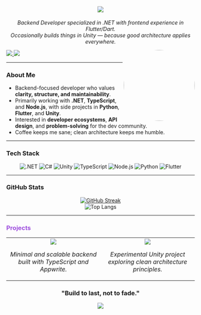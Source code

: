 <h1 align="center">
  <img src="https://capsule-render.vercel.app/api?type=waving&color=0:5A189A,100:9D4EDD&height=220&text=Abdullah%20Al-Bayati&fontSize=55&fontAlignY=40&desc=Backend%20Developer%20%7C%20Coffee%20Maniac%20☕&descAlignY=65&descSize=22&animation=fadeIn" />
</h1>

<p align="center">
  <i>Backend Developer specialized in .NET with frontend experience in Flutter/Dart.</i><br/>
  <i>Occasionally builds things in Unity — because good architecture applies everywhere.</i>
</p>

<img align="right" src="https://avatars.githubusercontent.com/Abdullah-Albayati" style="border-radius: 50%" width="190">

<p>
  <a href="https://www.linkedin.com/in/abdullah-al-bayati-65533a28b/" target="_blank">
    <img src="https://img.shields.io/badge/LinkedIn-5A189A?style=for-the-badge&logo=linkedin&logoColor=white"/>
  </a>
  <a href="https://www.instagram.com/8y.yi" target="_blank">
    <img src="https://img.shields.io/badge/Instagram-9D4EDD?style=for-the-badge&logo=instagram&logoColor=white"/>
  </a>
</p>

---

### About Me

- Backend-focused developer who values **clarity, structure, and maintainability**.  
- Primarily working with **.NET**, **TypeScript**, and **Node.js**, with side projects in **Python**, **Flutter**, and **Unity**.  
- Interested in **developer ecosystems**, **API design**, and **problem-solving** for the dev community.  
- Coffee keeps me sane; clean architecture keeps me humble.

---

### Tech Stack

<div align="center">

![.NET](https://img.shields.io/badge/.NET-5A189A?style=for-the-badge&logo=dotnet&logoColor=white)
![C#](https://img.shields.io/badge/C%23-7B2CBF?style=for-the-badge&logo=c-sharp&logoColor=white)
![Unity](https://img.shields.io/badge/Unity-6A0DAD?style=for-the-badge&logo=unity&logoColor=white)
![TypeScript](https://img.shields.io/badge/TypeScript-8E4AFF?style=for-the-badge&logo=typescript&logoColor=white)
![Node.js](https://img.shields.io/badge/Node.js-6A0DAD?style=for-the-badge&logo=node-dot-js&logoColor=white)
![Python](https://img.shields.io/badge/Python-9D4EDD?style=for-the-badge&logo=python&logoColor=white)
![Flutter](https://img.shields.io/badge/Flutter-7B2CBF?style=for-the-badge&logo=flutter&logoColor=white)

</div>

---

### GitHub Stats

<div align="center">

[![GitHub Streak](https://github-readme-streak-stats.herokuapp.com?user=Abdullah-Albayati&theme=midnight-purple&hide_border=true&date_format=M%20j%5B%2C%20Y%5D)](https://git.io/streak-stats)  
![Top Langs](https://github-readme-stats.vercel.app/api/top-langs/?username=Abdullah-Albayati&layout=compact&theme=midnight-purple&hide_border=true)

</div>

---

### <span style="color:#9D4EDD">Projects</span>

<div align="center">

<table>
  <tr>
    <td align="center" width="45%">
      <a href="https://github.com/makers-hackathon/hisba.git">
        <img src="https://img.shields.io/badge/Hisba-Backend%20Architecture%20%7C%20TypeScript-9D4EDD?style=for-the-badge&logo=github&logoColor=white"/>
      </a>
      <p><i>Minimal and scalable backend built with TypeScript and Appwrite.</i></p>
    </td>
    <td align="center" width="45%">
      <a href="https://github.com/Abdullah-Albayati/another-project">
        <img src="https://img.shields.io/badge/ProjectName-C%23%20%7C%20Unity-7B2CBF?style=for-the-badge&logo=github&logoColor=white"/>
      </a>
      <p><i>Experimental Unity project exploring clean architecture principles.</i></p>
    </td>
  </tr>
</table>

</div>


<h3 align="center">
  "Build to last, not to fade."
</h3>

<div align="center">
  <img src="https://capsule-render.vercel.app/api?type=waving&color=0:9D4EDD,100:5A189A&height=100&section=footer" />
</div>

